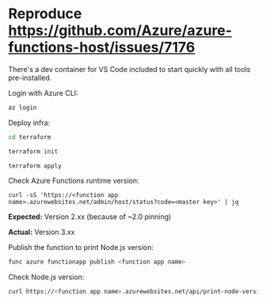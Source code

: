 # Reproduce https://github.com/Azure/azure-functions-host/issues/7176

There's a dev container for VS Code included to start quickly with all tools pre-installed.

Login with Azure CLI:

```bash
az login
```

Deploy infra:

```bash
cd terraform

terraform init

terraform apply
```

Check Azure Functions runtime version:

```
curl -sS 'https://<function app name>.azurewebsites.net/admin/host/status?code=<master key>' | jq
```

**Expected:** Version 2.xx (because of ~2.0 pinning)

**Actual:** Version 3.xx

Publish the function to print Node.js version:

```bash
func azure functionapp publish <function app name>
```

Check Node.js version:

```bash
curl https://<function app name>.azurewebsites.net/api/print-node-version
```

